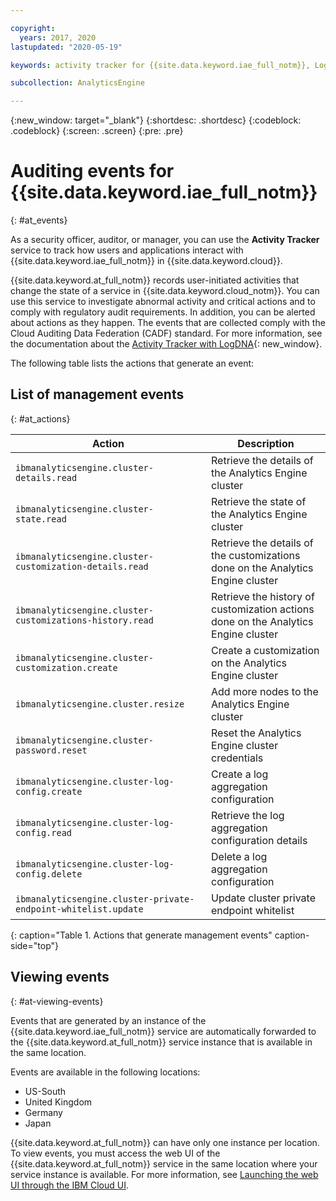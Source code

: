 ```yaml
---

copyright:
  years: 2017, 2020
lastupdated: "2020-05-19"

keywords: activity tracker for {{site.data.keyword.iae_full_notm}}, LogDNA for {{site.data.keyword.iae_full_notm}}, {{site.data.keyword.iae_full_notm}} events, {{site.data.keyword.iae_full_notm}} security, audit logs for {{site.data.keyword.iae_full_notm}}, viewing {{site.data.keyword.iae_full_notm}} events, {{site.data.keyword.iae_full_notm}} events

subcollection: AnalyticsEngine

---
```


{:new_window: target="_blank"}
{:shortdesc: .shortdesc}
{:codeblock: .codeblock}
{:screen: .screen}
{:pre: .pre}

# Auditing events for {{site.data.keyword.iae_full_notm}}
{: #at_events}

As a security officer, auditor, or manager, you can use the **Activity Tracker** service to track how users and applications interact with {{site.data.keyword.iae_full_notm}} in {{site.data.keyword.cloud}}.

{{site.data.keyword.at_full_notm}} records user-initiated activities that change the state of a service in {{site.data.keyword.cloud_notm}}. You can use this service to investigate abnormal activity and critical actions and to comply with regulatory audit requirements. In addition, you can be alerted about actions as they happen. The events that are collected comply with the Cloud Auditing Data Federation (CADF) standard. For more information, see the documentation about the [Activity Tracker with LogDNA](/docs/Activity-Tracker-with-LogDNA?topic=Activity-Tracker-with-LogDNA-getting-started#getting-started){: new_window}.


The following table lists the actions that generate an event:

## List of management events
{: #at_actions}

| Action                                                    | Description      |
|-----------------------------------------------------------|------------------|
| `ibmanalyticsengine.cluster-details.read`                 | Retrieve the details of the Analytics Engine cluster |
| `ibmanalyticsengine.cluster-state.read`                   | Retrieve the state of the Analytics Engine cluster   |
| `ibmanalyticsengine.cluster-customization-details.read`   | Retrieve the details of the customizations done on the Analytics Engine cluster |
| `ibmanalyticsengine.cluster-customizations-history.read`  | Retrieve the history of customization actions done on the Analytics Engine cluster |
| `ibmanalyticsengine.cluster-customization.create`         | Create a customization on the Analytics Engine cluster |
| `ibmanalyticsengine.cluster.resize`                       | Add more nodes to the Analytics Engine cluster |
| `ibmanalyticsengine.cluster-password.reset`               | Reset the Analytics Engine cluster credentials |
| `ibmanalyticsengine.cluster-log-config.create`            | Create a log aggregation configuration |
| `ibmanalyticsengine.cluster-log-config.read`              | Retrieve the log aggregation configuration details |
| `ibmanalyticsengine.cluster-log-config.delete`            | Delete a log aggregation configuration |
| `ibmanalyticsengine.cluster-private-endpoint-whitelist.update` | Update cluster private endpoint whitelist |
{: caption="Table 1. Actions that generate management events" caption-side="top"}




## Viewing events
{: #at-viewing-events}

Events that are generated by an instance of the {{site.data.keyword.iae_full_notm}} service are automatically forwarded to the {{site.data.keyword.at_full_notm}} service instance that is available in the same location.

Events are available in the following locations:
* US-South
* United Kingdom
* Germany
* Japan

{{site.data.keyword.at_full_notm}} can have only one instance per location. To view events, you must access the web UI of the {{site.data.keyword.at_full_notm}} service in the same location where your service instance is available. For more information, see [Launching the web UI through the IBM Cloud UI](/docs/Activity-Tracker-with-LogDNA?topic=Activity-Tracker-with-LogDNA-launch#launch_cloud_ui).

